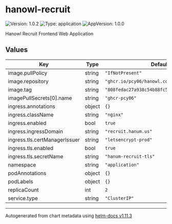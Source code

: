 # hanowl-recruit

![Version: 1.0.2](https://img.shields.io/badge/Version-1.0.2-informational?style=flat-square) ![Type: application](https://img.shields.io/badge/Type-application-informational?style=flat-square) ![AppVersion: 1.0.0](https://img.shields.io/badge/AppVersion-1.0.0-informational?style=flat-square)

Hanowl Recruit Frontend Web Application

## Values

| Key | Type | Default | Description |
|-----|------|---------|-------------|
| image.pullPolicy | string | `"IfNotPresent"` |  |
| image.repository | string | `"ghcr.io/pcy06/hanowl.com"` |  |
| image.tag | string | `"808fedac27a938c54b88fc54da4e031ba217b1c5"` |  |
| imagePullSecrets[0].name | string | `"ghcr-pcy06"` |  |
| ingress.annotations | object | `{}` |  |
| ingress.className | string | `"nginx"` |  |
| ingress.enabled | bool | `true` |  |
| ingress.ingressDomain | string | `"recruit.hanum.us"` |  |
| ingress.tls.certManagerIssuer | string | `"letsencrypt-prod"` |  |
| ingress.tls.enabled | bool | `true` |  |
| ingress.tls.secretName | string | `"hanum-recruit-tls"` |  |
| namespace | string | `"application"` |  |
| podAnnotations | object | `{}` |  |
| podLabels | object | `{}` |  |
| replicaCount | int | `2` |  |
| service.type | string | `"ClusterIP"` |  |

----------------------------------------------
Autogenerated from chart metadata using [helm-docs v1.11.3](https://github.com/norwoodj/helm-docs/releases/v1.11.3)
